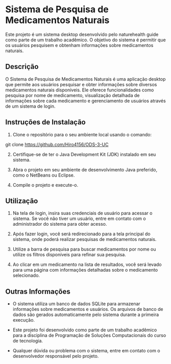 # Sistema de Pesquisa de Medicamentos Naturais

Este projeto é um sistema desktop desenvolvido pelo naturehealth guide como parte de um trabalho acadêmico. O objetivo do sistema é permitir que os usuários pesquisem e obtenham informações sobre medicamentos naturais.

## Descrição

O Sistema de Pesquisa de Medicamentos Naturais é uma aplicação desktop que permite aos usuários pesquisar e obter informações sobre diversos medicamentos naturais disponíveis. Ele oferece funcionalidades como pesquisa por nome de medicamento, visualização detalhada de informações sobre cada medicamento e gerenciamento de usuários através de um sistema de login.

## Instruções de Instalação

1. Clone o repositório para o seu ambiente local usando o comando:

git clone https://github.com/Hiro4156/ODS-3-UC


2. Certifique-se de ter o Java Development Kit (JDK) instalado em seu sistema.

3. Abra o projeto em seu ambiente de desenvolvimento Java preferido, como o NetBeans ou Eclipse.

4. Compile o projeto e execute-o.

## Utilização

1. Na tela de login, insira suas credenciais de usuário para acessar o sistema. Se você não tiver um usuário, entre em contato com o administrador do sistema para obter acesso.

2. Após fazer login, você será redirecionado para a tela principal do sistema, onde poderá realizar pesquisas de medicamentos naturais.

3. Utilize a barra de pesquisa para buscar medicamentos por nome ou utilize os filtros disponíveis para refinar sua pesquisa.

4. Ao clicar em um medicamento na lista de resultados, você será levado para uma página com informações detalhadas sobre o medicamento selecionado.

## Outras Informações

- O sistema utiliza um banco de dados SQLite para armazenar informações sobre medicamentos e usuários. Os arquivos de banco de dados são gerados automaticamente pelo sistema durante a primeira execução.

- Este projeto foi desenvolvido como parte de um trabalho acadêmico para a disciplina de Programação de Soluções Computacionais do curso de tecnologia.

- Qualquer dúvida ou problema com o sistema, entre em contato com o desenvolvedor responsável pelo projeto.
